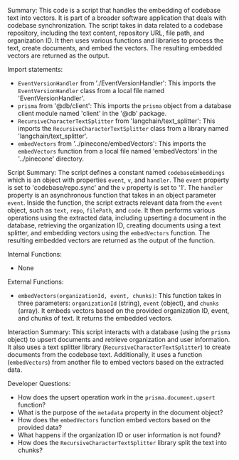 Summary:
This code is a script that handles the embedding of codebase text into vectors. It is part of a broader software application that deals with codebase synchronization. The script takes in data related to a codebase repository, including the text content, repository URL, file path, and organization ID. It then uses various functions and libraries to process the text, create documents, and embed the vectors. The resulting embedded vectors are returned as the output.

Import statements:
- `EventVersionHandler` from './EventVersionHandler': This imports the `EventVersionHandler` class from a local file named 'EventVersionHandler'.
- `prisma` from '@db/client': This imports the `prisma` object from a database client module named 'client' in the '@db' package.
- `RecursiveCharacterTextSplitter` from 'langchain/text_splitter': This imports the `RecursiveCharacterTextSplitter` class from a library named 'langchain/text_splitter'.
- `embedVectors` from '../pinecone/embedVectors': This imports the `embedVectors` function from a local file named 'embedVectors' in the '../pinecone' directory.

Script Summary:
The script defines a constant named `codebaseEmbeddings` which is an object with properties `event`, `v`, and `handler`. The `event` property is set to 'codebase/repo.sync' and the `v` property is set to '1'. The `handler` property is an asynchronous function that takes in an object parameter `event`. Inside the function, the script extracts relevant data from the `event` object, such as `text`, `repo`, `filePath`, and `code`. It then performs various operations using the extracted data, including upserting a document in the database, retrieving the organization ID, creating documents using a text splitter, and embedding vectors using the `embedVectors` function. The resulting embedded vectors are returned as the output of the function.

Internal Functions:
- None

External Functions:
- `embedVectors(organizationId, event, chunks)`: This function takes in three parameters: `organizationId` (string), `event` (object), and `chunks` (array). It embeds vectors based on the provided organization ID, event, and chunks of text. It returns the embedded vectors.

Interaction Summary:
This script interacts with a database (using the `prisma` object) to upsert documents and retrieve organization and user information. It also uses a text splitter library (`RecursiveCharacterTextSplitter`) to create documents from the codebase text. Additionally, it uses a function (`embedVectors`) from another file to embed vectors based on the extracted data.

Developer Questions:
- How does the upsert operation work in the `prisma.document.upsert` function?
- What is the purpose of the `metadata` property in the document object?
- How does the `embedVectors` function embed vectors based on the provided data?
- What happens if the organization ID or user information is not found?
- How does the `RecursiveCharacterTextSplitter` library split the text into chunks?